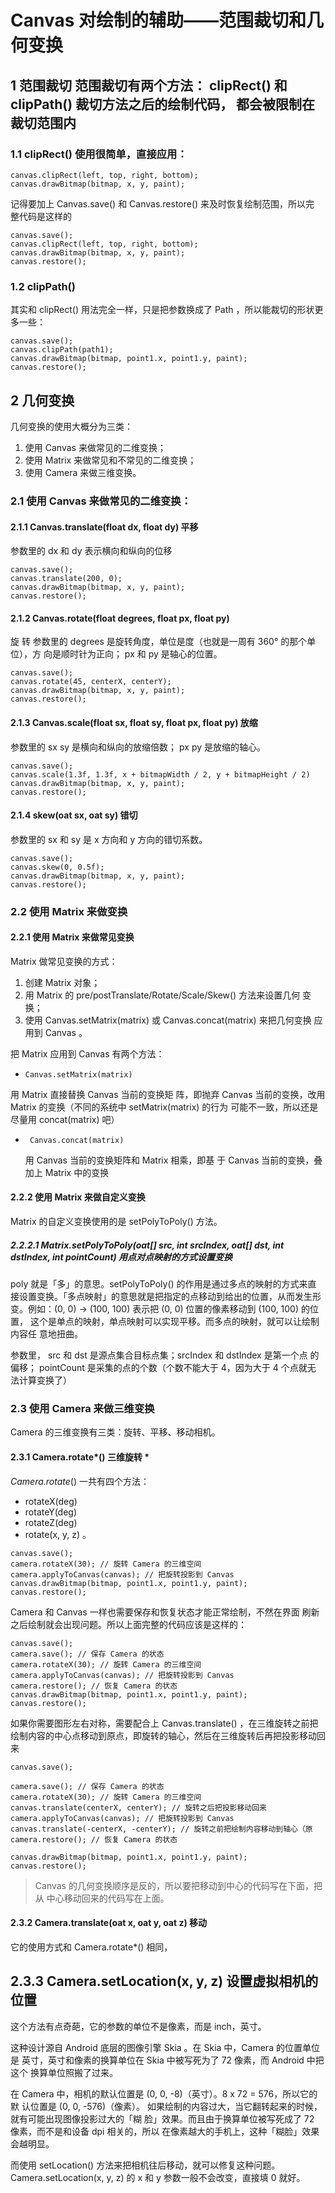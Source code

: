 # Canvas 对绘制的辅助——范围裁切和几何变换



## 1 范围裁切 范围裁切有两个方法： clipRect() 和 clipPath() 裁切方法之后的绘制代码， 都会被限制在裁切范围内

### 1.1 clipRect() 使用很简单，直接应用：

```
canvas.clipRect(left, top, right, bottom);
canvas.drawBitmap(bitmap, x, y, paint); 
```

记得要加上 Canvas.save() 和 Canvas.restore() 来及时恢复绘制范围，所以完 整代码是这样的

```
canvas.save();
canvas.clipRect(left, top, right, bottom);
canvas.drawBitmap(bitmap, x, y, paint);
canvas.restore(); 
```

### 1.2 clipPath()

 其实和 clipRect() 用法完全一样，只是把参数换成了 Path ，所以能裁切的形状更 多一些：

```
canvas.save();
canvas.clipPath(path1);
canvas.drawBitmap(bitmap, point1.x, point1.y, paint);
canvas.restore();

```

## 2 几何变换

几何变换的使用大概分为三类：

1. 使用 Canvas 来做常见的二维变换；
2. 使用 Matrix 来做常见和不常见的二维变换；
3. 使用 Camera 来做三维变换。

### 2.1 使用 Canvas 来做常见的二维变换：

#### 2.1.1 Canvas.translate(float dx, float dy) 平移

参数里的 dx 和 dy 表示横向和纵向的位移

```
canvas.save();
canvas.translate(200, 0);
canvas.drawBitmap(bitmap, x, y, paint);
canvas.restore(); 
```

#### 2.1.2 Canvas.rotate(float degrees, float px, float py)

 旋 转 参数里的 degrees 是旋转角度，单位是度（也就是一周有 360° 的那个单位），方 向是顺时针为正向； px 和 py 是轴心的位置。

```
canvas.save();
canvas.rotate(45, centerX, centerY);
canvas.drawBitmap(bitmap, x, y, paint);
canvas.restore(); 
```

#### 2.1.3 Canvas.scale(float sx, float sy, float px, float py) 放缩

 参数里的 sx sy 是横向和纵向的放缩倍数； px py 是放缩的轴心。

```
canvas.save();
canvas.scale(1.3f, 1.3f, x + bitmapWidth / 2, y + bitmapHeight / 2)
canvas.drawBitmap(bitmap, x, y, paint);
canvas.restore(); 
```

#### 2.1.4 skew(oat sx, oat sy) 错切

 参数里的 sx 和 sy 是 x 方向和 y 方向的错切系数。

```
canvas.save();
canvas.skew(0, 0.5f);
canvas.drawBitmap(bitmap, x, y, paint);
canvas.restore(); 
```

### 2.2 使用 Matrix 来做变换

#### 2.2.1 使用 Matrix 来做常见变换 

Matrix 做常见变换的方式： 

1. 创建 Matrix 对象；
2. 用 Matrix 的 pre/postTranslate/Rotate/Scale/Skew() 方法来设置几何 变换； 
3. 使用 Canvas.setMatrix(matrix) 或 Canvas.concat(matrix) 来把几何变换 应用到 Canvas 。



把 Matrix 应用到 Canvas 有两个方法：

-  ```Canvas.setMatrix(matrix) ```

  用 Matrix 直接替换 Canvas 当前的变换矩 阵，即抛弃 Canvas 当前的变换，改用 Matrix 的变换（不同的系统中 setMatrix(matrix) 的行为 可能不一致，所以还是尽量用 concat(matrix) 吧）

- ``` Canvas.concat(matrix)```

  用 Canvas 当前的变换矩阵和 Matrix 相乘，即基 于 Canvas 当前的变换，叠加上 Matrix 中的变换

#### 2.2.2 使用 Matrix 来做自定义变换 

Matrix 的自定义变换使用的是 setPolyToPoly() 方法。

##### 2.2.2.1 Matrix.setPolyToPoly(oat[] src, int srcIndex, oat[] dst, int dstIndex, int pointCount) 用点对点映射的方式设置变换

poly 就是「多」的意思。setPolyToPoly() 的作用是通过多点的映射的方式来直 接设置变换。「多点映射」的意思就是把指定的点移动到给出的位置，从而发生形 变。例如：(0, 0) -> (100, 100) 表示把 (0, 0) 位置的像素移动到 (100, 100) 的位置， 这个是单点的映射，单点映射可以实现平移。而多点的映射，就可以让绘制内容任 意地扭曲。

参数里， src 和 dst 是源点集合目标点集；srcIndex 和 dstIndex 是第一个点 的偏移； pointCount 是采集的点的个数（个数不能大于 4，因为大于 4 个点就无 法计算变换了）

### 2.3 使用 Camera 来做三维变换

Camera 的三维变换有三类：旋转、平移、移动相机。

#### 2.3.1 Camera.rotate*() 三维旋转 *

*Camera.rotate*() 一共有四个方法：

-  rotateX(deg) 
-  rotateY(deg) 
-  rotateZ(deg)
-  rotate(x, y, z) 。

```
canvas.save();
camera.rotateX(30); // 旋转 Camera 的三维空间
camera.applyToCanvas(canvas); // 把旋转投影到 Canvas
canvas.drawBitmap(bitmap, point1.x, point1.y, paint);
canvas.restore(); 
```

Camera 和 Canvas 一样也需要保存和恢复状态才能正常绘制，不然在界面 刷新之后绘制就会出现问题。所以上面完整的代码应该是这样的：

```
canvas.save();
camera.save(); // 保存 Camera 的状态
camera.rotateX(30); // 旋转 Camera 的三维空间
camera.applyToCanvas(canvas); // 把旋转投影到 Canvas
camera.restore(); // 恢复 Camera 的状态
canvas.drawBitmap(bitmap, point1.x, point1.y, paint);
canvas.restore(); 
```

如果你需要图形左右对称，需要配合上 Canvas.translate() ，在三维旋转之前把 绘制内容的中心点移动到原点，即旋转的轴心，然后在三维旋转后再把投影移动回 来

```
canvas.save();

camera.save(); // 保存 Camera 的状态
camera.rotateX(30); // 旋转 Camera 的三维空间
canvas.translate(centerX, centerY); // 旋转之后把投影移动回来
camera.applyToCanvas(canvas); // 把旋转投影到 Canvas
canvas.translate(-centerX, -centerY); // 旋转之前把绘制内容移动到轴心（原
camera.restore(); // 恢复 Camera 的状态

canvas.drawBitmap(bitmap, point1.x, point1.y, paint);
canvas.restore(); 
```

> Canvas 的几何变换顺序是反的，所以要把移动到中心的代码写在下面，把从 中心移动回来的代码写在上面。

#### 2.3.2 Camera.translate(oat x, oat y, oat z) 移动

 它的使用方式和 Camera.rotate*() 相同，

## 2.3.3 Camera.setLocation(x, y, z) 设置虚拟相机的位置 

这个方法有点奇葩，它的参数的单位不是像素，而是 inch，英寸。

这种设计源自 Android 底层的图像引擎 Skia 。在 Skia 中，Camera 的位置单位是 英寸，英寸和像素的换算单位在 Skia 中被写死为了 72 像素，而 Android 中把这个 换算单位照搬了过来。

在 Camera 中，相机的默认位置是 (0, 0, -8)（英寸）。8 x 72 = 576，所以它的默 认位置是 (0, 0, -576)（像素）。 如果绘制的内容过大，当它翻转起来的时候，就有可能出现图像投影过大的「糊 脸」效果。而且由于换算单位被写死成了 72 像素，而不是和设备 dpi 相关的，所以 在像素越大的手机上，这种「糊脸」效果会越明显。

而使用 setLocation() 方法来把相机往后移动，就可以修复这种问题。Camera.setLocation(x, y, z) 的 x 和 y 参数一般不会改变，直接填 0 就好。
